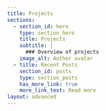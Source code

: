 ```yaml
---
title: Projects
sections:
  - section_id: hero
    type: section_hero
    title: Projects
    subtitle: |
      ### Overview of projects
    image_alt: Author avatar
  - title: Recent Posts
    section_id: posts
    type: section_posts
    has_more_link: true
    more_link_text: Read more
layout: advanced
---
```

